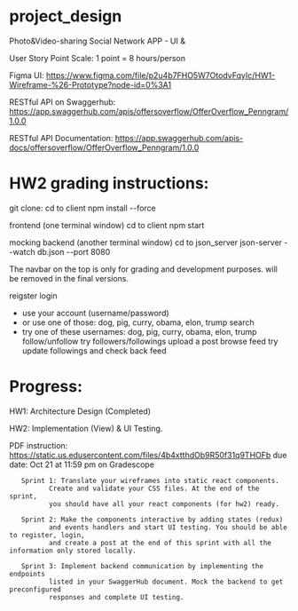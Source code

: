 # project_design
Photo&amp;Video-sharing Social Network APP -  UI &amp; 

User Story Point Scale: 1 point = 8 hours/person

Figma UI: https://www.figma.com/file/p2u4b7FHO5W7OtodvFqyIc/HW1-Wireframe-%26-Prototype?node-id=0%3A1

RESTful API on Swaggerhub: https://app.swaggerhub.com/apis/offersoverflow/OfferOverflow_Penngram/1.0.0

RESTful API Documentation: https://app.swaggerhub.com/apis-docs/offersoverflow/OfferOverflow_Penngram/1.0.0

# HW2 grading instructions:
git clone:
cd to client
npm install --force

frontend (one terminal window)
cd to client
npm start

mocking backend (another terminal window)
cd to json_server
json-server --watch db.json --port 8080

The navbar on the top is only for grading and development purposes. will be removed in the final versions.

reigster
login
- use your account (username/password)
- or use one of those: dog, pig, curry, obama, elon, trump
search
- try one of these usernames: dog, pig, curry, obama, elon, trump
follow/unfollow
try followers/followings
upload a post
browse feed
try update followings and check back feed

# Progress:
HW1: Architecture Design (Completed)

HW2: Implementation (View) & UI Testing. 

PDF instruction: https://static.us.edusercontent.com/files/4b4xtthdOb9R50f31q9THOFb
due date: Oct 21 at 11:59 pm on Gradescope
       
       Sprint 1: Translate your wireframes into static react components. 
              Create and validate your CSS files. At the end of the sprint, 
              you should have all your react components (for hw2) ready.

       Sprint 2: Make the components interactive by adding states (redux) 
              and events handlers and start UI testing. You should be able to register, login, 
              and create a post at the end of this sprint with all the information only stored locally.

       Sprint 3: Implement backend communication by implementing the endpoints
              listed in your SwaggerHub document. Mock the backend to get preconfigured 
              responses and complete UI testing.

